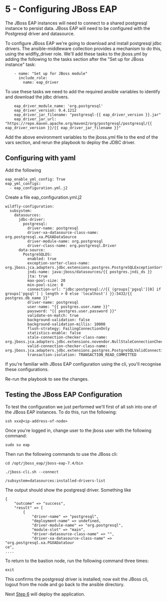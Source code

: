 # 5 - Configuring JBoss EAP
The JBoss EAP instances will need to connect to a shared postgresql instance to persist data.  JBoss EAP will need to be configured with the Postgresql driver and datasource.

To configure JBoss EAP we're going to download and install postgresql jdbc drivers.  The ansible-middleware collection provides a mechanism to do this, using the widlfly_driver role.  We'll add these tasks to the jboss.yml by adding the following to the tasks section after the "Set up for JBoss instance" task:


```
    - name: "Set up for JBoss module"
      include_role:
        name: eap_driver
```

To use these tasks we need to add the required ansible variables to identify and download the jdbc drivers.


```
    eap_driver_module_name: 'org.postgresql'
    eap_driver_version: 9.4.1212
    eap_driver_jar_filename: "postgresql-{{ eap_driver_version }}.jar"
    eap_driver_jar_url: "https://repo.maven.apache.org/maven2/org/postgresql/postgresql/{{ eap_driver_version }}/{{ eap_driver_jar_filename }}"
```

Add the above environment variables to the jboss.yml file to the end of the vars section, and rerun the playbook to deploy the JDBC driver.


## Configuring with yaml

Add the following

    eap_enable_yml_config: True
    eap_yml_configs:
      - eap_configuration.yml.j2

Create a file eap_configuration.yml.j2

```
wildfly-configuration:
  subsystem:
    datasources:
      jdbc-driver:
        postgresql:
          driver-name: postgresql
          driver-xa-datasource-class-name: org.postgresql.xa.PGXADataSource
          driver-module-name: org.postgresql
          driver-class-name: org.postgresql.Driver
      data-source:
        PostgreSQLDS:
          enabled: true
          exception-sorter-class-name: org.jboss.jca.adapters.jdbc.extensions.postgres.PostgreSQLExceptionSorter
          jndi-name: java:jboss/datasources/{{ postgres.jndi_ds }}
          jta: true
          max-pool-size: 20
          min-pool-size: 0
          connection-url: "jdbc:postgresql://{{ (groups['pgsql'][0] if groups['pgsql'] | length > 0 else 'localhost') }}:5432/{{ postgres.db_name }}"
          driver-name: postgresql
          user-name: "{{ postgres.user.name }}"
          password: "{{ postgres.user.password }}"
          validate-on-match: true
          background-validation: false
          background-validation-millis: 10000
          flush-strategy: FailingConnectionOnly
          statistics-enable: false
          stale-connection-checker-class-name: org.jboss.jca.adapters.jdbc.extensions.novendor.NullStaleConnectionChecker
          valid-connection-checker-class-name: org.jboss.jca.adapters.jdbc.extensions.postgres.PostgreSQLValidConnectionChecker
          transaction-isolation: TRANSACTION_READ_COMMITTED
```

If you're familiar with JBoss EAP configuration using the cli, you'll recognise these configurations. 

<!-- In this instance we're passing the correct management port to JCliff, then using JCliff to add a postresql driver and datasource.  We're also using the loop task to iterate over the management ports, in our case we only have one instance per node, so a single management port. -->

Re-run the playbook to see the changes.

## Testing the JBoss EAP Configuration

To test the configuration we just performed we'll first of all ssh into one of the JBoss EAP instances.  To do this, run the following:

`ssh xxx@<ip-address-of-node>`

Once you're logged in, change user to the jboss user with the following command:

`sudo su eap`

Then run the following commands to use the JBoss cli:

`cd /opt/jboss_eap/jboss-eap-7.4/bin`

`./jboss-cli.sh --connect`

`/subsystem=datasources:installed-drivers-list`

The output should show the postgresql driver.  Something like

```
{
    "outcome" => "success",
    "result" => [
        {
            "driver-name" => "postgresql",
            "deployment-name" => undefined,
            "driver-module-name" => "org.postgresql",
            "module-slot" => "main",
            "driver-datasource-class-name" => "",
            "driver-xa-datasource-class-name" => "org.postgresql.xa.PGXADataSour
ce",
....

```

To return to the bastion node, run the following command three times:

`exit`

This confirms the postgresql driver is installed; now exit the JBoss cli, logout from the node and go back to the ansible directory.

Next [Step 6](./6-deploying-applications.md) will deploy the application.


